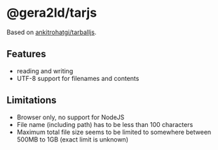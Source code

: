 # @gera2ld/tarjs

Based on [ankitrohatgi/tarballjs](https://github.com/ankitrohatgi/tarballjs).

## Features

- reading and writing
- UTF-8 support for filenames and contents

## Limitations

- Browser only, no support for NodeJS
- File name (including path) has to be less than 100 characters
- Maximum total file size seems to be limited to somewhere between 500MB to 1GB (exact limit is unknown)
